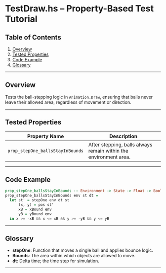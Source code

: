 
# TestDraw.hs – Property-Based Test Tutorial

## Table of Contents

1. [Overview](#overview)
2. [Tested Properties](#tested-properties)
3. [Code Example](#code-example)
4. [Glossary](#glossary)

---

## Overview

Tests the ball-stepping logic in `Animation.Draw`, ensuring that balls never leave their allowed area, regardless of movement or direction.

---

## Tested Properties

| Property Name                   | Description                                                      |
|----------------------------------|-----------------------------------------------------------------|
| `prop_stepOne_ballsStayInBounds` | After stepping, balls always remain within the environment area.|

---

## Code Example

```haskell
prop_stepOne_ballsStayInBounds :: Environment -> State -> Float -> Bool
prop_stepOne_ballsStayInBounds env st dt =
  let st' = stepOne env dt st
      (x, y) = pos st'
      xB = xBound env
      yB = yBound env
  in x >= -xB && x <= xB && y >= -yB && y <= yB
```

---

## Glossary

- **stepOne**: Function that moves a single ball and applies bounce logic.
- **Bounds**: The area within which objects are allowed to move.
- **dt**: Delta time; the time step for simulation.

---

